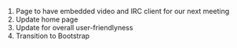 1. Page to have embedded video and IRC client for our next meeting
2. Update home page
3. Update for overall user-friendlyness
4. Transition to Bootstrap
